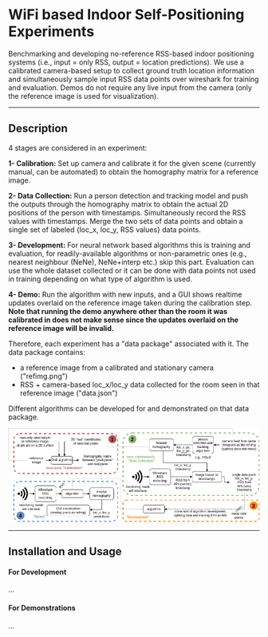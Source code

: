 # WiFi based Indoor Self-Positioning Experiments

Benchmarking and developing no-reference RSS-based indoor positioning systems (i.e., input = only RSS, output = location predictions). We use a calibrated camera-based setup to collect ground truth location information and simultaneously sample input RSS data points over wireshark for training and evaluation. Demos do not require any live input from the camera (only the reference image is used for visualization). 

--- 
## Description

4 stages are considered in an experiment:

**1- Calibration:** Set up camera and calibrate it for the given scene (currently manual, can be automated) to obtain the homography matrix for a reference image.

**2- Data Collection:** Run a person detection and tracking model and push the outputs through the homography matrix to obtain the actual 2D positions of the person with timestamps. Simultaneously record the RSS values with timestamps. Merge the two sets of data points and obtain a single set of labeled {loc_x, loc_y, RSS values} data points.

**3- Development:** For neural network based algorithms this is training and evaluation, for readily-available algorithms or non-parametric ones (e.g., nearest neighbour (NeNe), NeNe+interp etc.) skip this part. Evaluation can use the whole dataset collected or it can be done with data points not used in training depending on what type of algorithm is used. 

**4- Demo:** Run the algorithm with new inputs, and a GUI shows realtime updates overlaid on the reference image taken during the calibration step. **Note that running the demo anywhere other than the room it was calibrated in does not make sense since the updates overlaid on the reference image will be invalid.**

Therefore, each experiment has a "data package" associated with it. The data package contains:

- a reference image from a calibrated and stationary camera ("refimg.png")
- RSS + camera-based loc_x/loc_y data collected for the room seen in that reference image ("data.json")

Different algorithms can be developed for and demonstrated on that data package.

![System Diagram](docs/drawings/system.png)


---

## Installation and Usage

#### For Development
...

#### For Demonstrations
...


